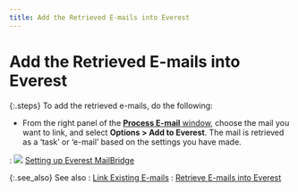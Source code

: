 ```yaml
---
title: Add the Retrieved E-mails into Everest
---
```


# Add the Retrieved E-mails  into Everest


{:.steps}
To add the retrieved e-mails,  do the following:

- From the right  panel of the [**Process 
 E-mail**  window]({{site.mb_baseurl}}/mailbridge/functions/link-emails/existing-emails/process-email-wnd/process_e_mail_window_mailbridge.html), choose the mail you want to link, and select **Options 
 &gt; Add to Everest**. The mail is retrieved as a ‘task’ or ‘e-mail’  based on the settings you have made.

: ![]({{site.mb_baseurl}}/img/lens.gif) [Setting  up Everest MailBridge]({{site.mb_baseurl}}/setting-up-everest-mailbridge/the-settings-dialog-box/setting_up_everest_mailbridge.html)


{:.see_also}
See also
: [Link  Existing E-mails]({{site.mb_baseurl}}/mailbridge/functions/link-emails/existing-emails/link_existing_e_mails_mailbridge.html)
: [Retrieve  E-mails into  Everest]({{site.mb_baseurl}}/mailbridge/functions/link-emails/existing-emails/retrieve_e_mails_into_everest_mailbridge.html)
